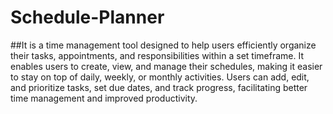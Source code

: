 # Schedule-Planner
##It is a time management tool designed to help users efficiently organize their tasks, appointments, and responsibilities within a set timeframe. It enables users to create, view, and manage their schedules, 
making it easier to stay on top of daily, weekly, or monthly activities. Users can add, edit, and prioritize tasks, set due dates, and track progress, facilitating better time management and improved productivity.
